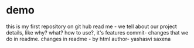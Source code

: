 # demo
this is my first repository on git hub
read me - we tell about our project details, like why? what? how to use?, it's features
commit- changes that we do in readme.
changes in readme - by html
author- yashasvi saxena

